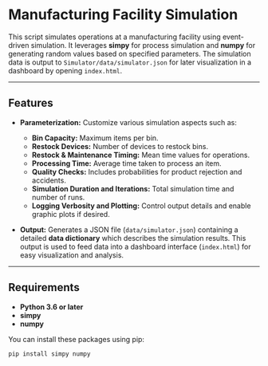 # Manufacturing Facility Simulation

This script simulates operations at a manufacturing facility using event-driven simulation. It leverages **simpy** for process simulation and **numpy** for generating random values based on specified parameters. The simulation data is output to `Simulator/data/simulator.json` for later visualization in a dashboard by opening `index.html`.

---

## Features

- **Parameterization:** Customize various simulation aspects such as:
  - **Bin Capacity:** Maximum items per bin.
  - **Restock Devices:** Number of devices to restock bins.
  - **Restock & Maintenance Timing:** Mean time values for operations.
  - **Processing Time:** Average time taken to process an item.
  - **Quality Checks:** Includes probabilities for product rejection and accidents.
  - **Simulation Duration and Iterations:** Total simulation time and number of runs.
  - **Logging Verbosity and Plotting:** Control output details and enable graphic plots if desired.

- **Output:** Generates a JSON file (`data/simulator.json`) containing a detailed **data dictionary** which describes the simulation results. This output is used to feed data into a dashboard interface (`index.html`) for easy visualization and analysis.

---

## Requirements

- **Python 3.6 or later**
- **simpy**
- **numpy**

You can install these packages using pip:

```bash
pip install simpy numpy
